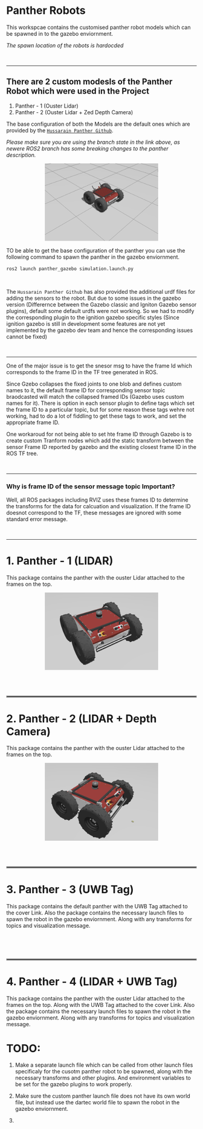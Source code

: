 # Panther Robots

This workspcae contains the customised panther robot models which can be spawned in to the gazebo enviornment.

*The spawn location of the robots is hardocded*


<br>
<hr>


##  There are 2 custom modesls of the Panther Robot which were used in the Project

1. Panther - 1 (Ouster Lidar)
2. Panther - 2 (Ouster Lidar + Zed Depth Camera)

The base configuration of both the Models are the default ones which are provided by the [`Hussarain Panther Github`](https://github.com/husarion/panther_ros/tree/ros2-devel). 

*Please make sure you are using the branch state in the link above, as newere ROS2 branch has some breaking changes to the panther description.*


<div style="text-align: center;">
    <img src="images_for_readme/panther_deafult.png" alt="Panther LIDAR" width="300">
</div>

TO be able to get the base configuration of the panther you can use the following command to spawn the panther in the gazebo enviornment.

```bash
ros2 launch panther_gazebo simulation.launch.py
```

<br>

The `Hussarain Panther Github` has also provided the additional urdf files for adding the sensors to the robot. But due to some issues in the gazebo version (Differernce between the Gazebo classic and Igniton Gazebo sensor plugins), default some default urdfs were not working. So we had to modify the corresponding plugin to the ignition gazebo specific styles (Since ignition gazebo is still in development some features are not yet implemented by the gazebo dev team and hence the corresponding issues cannot be fixed)

<br>
<hr>

One of the major issue is to get the snesor msg to have the frame Id which corresponds to the frame ID in the TF tree generated in ROS.

Since Gzebo collapses the fixed joints to one blob and defines custom names to it, the default frame ID for corresponding sensor topic braodcasted will match the collapsed framed IDs (Gazebo uses custom names for it). There is option in each sensor plugin to define tags which set the frame ID to a particular topic, but for some reason these tags wehre not working, had to do a lot of fiddling to get these tags to work, and set the appropriate frame ID.

One workaroud for not being able to set hte frame ID through Gazebo is to create custom Tranform nodes which add the static transform between the sensor Frame ID reported by gazebo and the existing closest frame ID in the ROS TF tree.

<br>
<hr>

### Why is frame ID of the sensor message topic Important?
Well, all ROS packages including RVIZ uses these frames ID to determine the transforms for the data for calcuation and visualization. If the frame ID doesnot correspond to the TF, these messages are ignored with some standard error message.


<br>
<hr>



# 1. Panther - 1 (LIDAR)

This package contains the panther with the ouster Lidar attached to the frames on the top. 

<div style="text-align: center;">
    <img src="images_for_readme/panther_lidar.png" alt="Panther LIDAR" width="300">
</div>

<br>
<br>
<br>
<!-- thick border HR -->
<hr style="border: 2px solid gray;">

# 2. Panther - 2 (LIDAR + Depth Camera)

This package contains the panther with the ouster Lidar attached to the frames on the top. 

<div style="text-align: center;">
    <img src="images_for_readme/panther_depth_cam.png" alt="Panther LIDAR" width="300">
</div>


<br>
<br>
<br>
<!-- thick border HR -->
<hr style="border: 2px solid gray;">


# 3. Panther - 3 (UWB Tag)

This package contains the default panther with the UWB Tag attached to the cover Link. Also the package contains the necessary launch files to spawn the robot in the gazebo enviornment. Along with any transforms for topics and visualization message.



<br>
<br>
<br>
<!-- thick border HR -->
<hr style="border: 2px solid gray;">


# 4. Panther - 4 (LIDAR + UWB Tag)

This package contains the panther with the ouster Lidar attached to the frames on the top. Along with the UWB Tag attached to the cover Link. Also the package contains the necessary launch files to spawn the robot in the gazebo enviornment. Along with any transforms for topics and visualization message.






# TODO:

1. Make a separate launch file which can be called from other launch files specificaly for the cusotm panther robot to be spawned, along with the necessary transforms and other plugins. And environment variables to be set for the gazebo plugins to work properly.

2. Make sure the custom panther launch file does not have its own world file, but instead use the dartec world file to spawn the robot in the gazebo enviornment.

3. 
